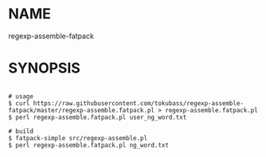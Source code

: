 # NAME

regexp-assemble-fatpack

# SYNOPSIS

```

# usage
$ curl https://raw.githubusercontent.com/tokubass/regexp-assemble-fatpack/master/regexp-assemble.fatpack.pl > regexp-assemble.fatpack.pl
$ perl regexp-assemble.fatpack.pl user_ng_word.txt

# build
$ fatpack-simple src/regexp-assemble.pl
$ perl regexp-assemble.fatpack.pl ng_word.txt
```

